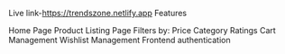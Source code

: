 
Live link-https://trendszone.netlify.app
Features

Home Page
Product Listing Page
Filters by:
Price
Category
Ratings
Cart Management
Wishlist Management
Frontend authentication
